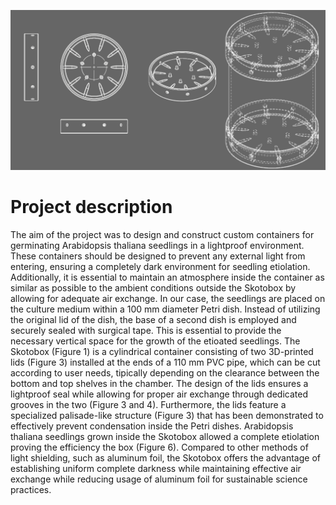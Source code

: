 ![alt banner](images/Skotobox_banner.png)

# Project description
The aim of the project was to design and construct custom containers for germinating Arabidopsis thaliana seedlings in a lightproof environment. These containers should be designed to prevent any external light from entering, ensuring a completely dark environment for seedling etiolation. Additionally, it is essential to maintain an atmosphere inside the container as similar as possible to the ambient conditions outside the Skotobox by allowing for adequate air exchange. In our case, the seedlings are placed on the culture medium within a 100 mm diameter Petri dish. Instead of utilizing the original lid of the dish, the base of a second dish is employed and securely sealed with surgical tape. This is essential to provide the necessary vertical space for the growth of the etioated seedlings.
The Skotobox (Figure 1) is a cylindrical container consisting of two 3D-printed lids (Figure 3) installed at the ends of a 110 mm PVC pipe, which can be cut according to user needs, tipically depending on the clearance between the bottom and top shelves in the  chamber. The design of the lids ensures a lightproof seal while allowing for proper air exchange through dedicated grooves in the two  (Figure 3 and 4). Furthermore, the lids feature a specialized palisade-like structure (Figure 3) that has been demonstrated to effectively prevent condensation inside the Petri dishes.
 Arabidopsis thaliana seedlings grown inside the Skotobox allowed a complete etiolation proving the efficiency the box (Figure 6). Compared to other methods of light shielding, such as aluminum foil, the Skotobox offers the advantage of establishing uniform complete darkness while maintaining effective air exchange while reducing usage of aluminum foil for sustainable science practices. 
